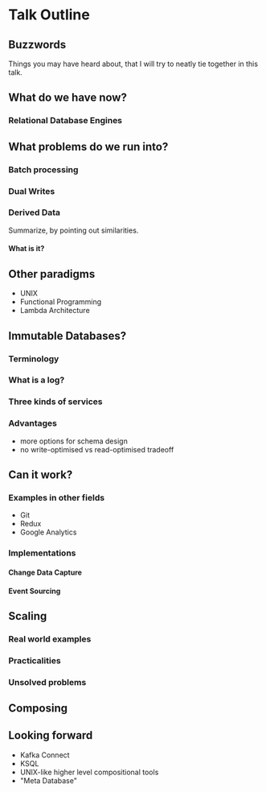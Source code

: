 # Talk Outline

## Buzzwords

Things you may have heard about, that I will try to neatly tie together in this talk.

## What do we have now?

### Relational Database Engines

## What problems do we run into?

### Batch processing

### Dual Writes

### Derived Data

Summarize, by pointing out similarities.

#### What is it?

## Other paradigms

* UNIX
* Functional Programming
* Lambda Architecture

## Immutable Databases?

### Terminology

### What is a log?

### Three kinds of services

### Advantages

* more options for schema design
* no write-optimised vs read-optimised tradeoff

## Can it work?

### Examples in other fields

* Git
* Redux
* Google Analytics

### Implementations

#### Change Data Capture

#### Event Sourcing

## Scaling

### Real world examples

### Practicalities

### Unsolved problems

## Composing

## Looking forward

* Kafka Connect
* KSQL
* UNIX-like higher level compositional tools
* "Meta Database"
